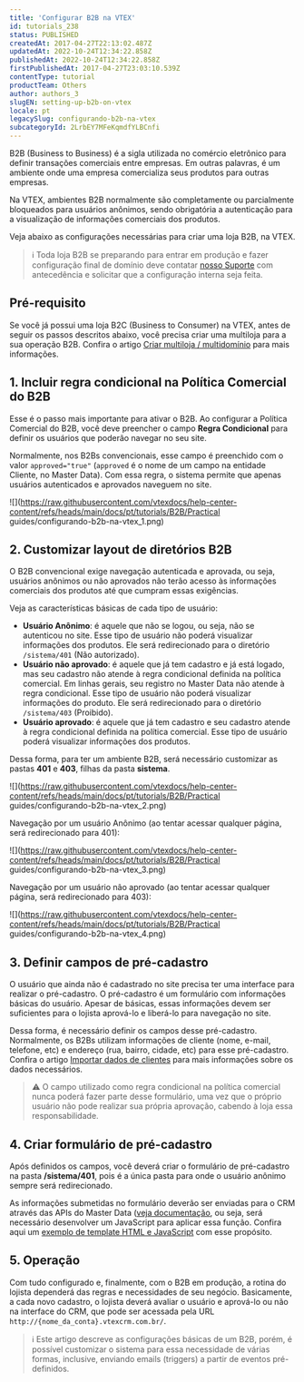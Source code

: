 ```yaml
---
title: 'Configurar B2B na VTEX'
id: tutorials_238
status: PUBLISHED
createdAt: 2017-04-27T22:13:02.487Z
updatedAt: 2022-10-24T12:34:22.858Z
publishedAt: 2022-10-24T12:34:22.858Z
firstPublishedAt: 2017-04-27T23:03:10.539Z
contentType: tutorial
productTeam: Others
author: authors_3
slugEN: setting-up-b2b-on-vtex
locale: pt
legacySlug: configurando-b2b-na-vtex
subcategoryId: 2LrbEY7MFeKqmdfYLBCnfi
---
```


B2B (Business to Business) é a sigla utilizada no comércio eletrônico para definir transações comerciais entre empresas. Em outras palavras, é um ambiente onde uma empresa comercializa seus produtos para outras empresas.

Na VTEX, ambientes B2B normalmente são completamente ou parcialmente bloqueados para usuários anônimos, sendo obrigatória a autenticação para a visualização de informações comerciais dos produtos.

Veja abaixo as configurações necessárias para criar uma loja B2B, na VTEX.

>ℹ️ Toda loja B2B se preparando para entrar em produção e fazer configuração final de domínio deve contatar [nosso Suporte](https://support.vtex.com/hc/pt-br/requests) com antecedência e solicitar que a configuração interna seja feita.

## Pré-requisito

Se você já possui uma loja B2C (Business to Consumer) na VTEX, antes de seguir os passos descritos abaixo, você precisa criar uma multiloja para a sua operação B2B. Confira o artigo [Criar multiloja / multidomínio](https://help.vtex.com/pt/tutorial/como-criar-multiloja-multidominio--tutorials_510) para mais informações.

## 1. Incluir regra condicional na Política Comercial do B2B

Esse é o passo mais importante para ativar o B2B. Ao configurar a Política Comercial do B2B, você deve preencher o campo __Regra Condicional__ para definir os usuários que poderão navegar no seu site.

Normalmente, nos B2Bs convencionais, esse campo é preenchido com o valor `approved="true"` (`approved` é o nome de um campo na entidade Cliente, no Master Data). Com essa regra, o sistema permite que apenas usuários autenticados e aprovados naveguem no site.

![](https://raw.githubusercontent.com/vtexdocs/help-center-content/refs/heads/main/docs/pt/tutorials/B2B/Practical guides/configurando-b2b-na-vtex_1.png)

## 2. Customizar layout de diretórios B2B

O B2B convencional exige navegação autenticada e aprovada, ou seja, usuários anônimos ou não aprovados não terão acesso às informações comerciais dos produtos até que cumpram essas exigências.

Veja as características básicas de cada tipo de usuário:

- **Usuário Anônimo**: é aquele que não se logou, ou seja, não se autenticou no site. Esse tipo de usuário não poderá visualizar informações dos produtos. Ele será redirecionado para o diretório `/sistema/401` (Não autorizado).
- **Usuário não aprovado**: é aquele que já tem cadastro e já está logado, mas seu cadastro não atende à regra condicional definida na política comercial. Em linhas gerais, seu registro no Master Data não atende à regra condicional. Esse tipo de usuário não poderá visualizar informações do produto. Ele será redirecionado para o diretório `/sistema/403` (Proibido).
- **Usuário aprovado**: é aquele que já tem cadastro e seu cadastro atende à regra condicional definida na política comercial. Esse tipo de usuário poderá visualizar informações dos produtos.

Dessa forma, para ter um ambiente B2B, será necessário customizar as pastas **401** e **403**, filhas da pasta **sistema**.

![](https://raw.githubusercontent.com/vtexdocs/help-center-content/refs/heads/main/docs/pt/tutorials/B2B/Practical guides/configurando-b2b-na-vtex_2.png)

Navegação por um usuário Anônimo (ao tentar acessar qualquer página, será redirecionado para 401):

![](https://raw.githubusercontent.com/vtexdocs/help-center-content/refs/heads/main/docs/pt/tutorials/B2B/Practical guides/configurando-b2b-na-vtex_3.png)

Navegação por um usuário não aprovado (ao tentar acessar qualquer página, será redirecionado para 403):

![](https://raw.githubusercontent.com/vtexdocs/help-center-content/refs/heads/main/docs/pt/tutorials/B2B/Practical guides/configurando-b2b-na-vtex_4.png)

## 3. Definir campos de pré-cadastro

O usuário que ainda não é cadastrado no site precisa ter uma interface para realizar o pré-cadastro. O pré-cadastro é um formulário com informações básicas do usuário. Apesar de básicas, essas informações devem ser suficientes para o lojista aprová-lo e liberá-lo para navegação no site.

Dessa forma, é necessário definir os campos desse pré-cadastro. Normalmente, os B2Bs utilizam informações de cliente (nome, e-mail, telefone, etc) e endereço (rua, bairro, cidade, etc) para esse pré-cadastro. Confira o artigo [Importar dados de clientes](https://help.vtex.com/pt/tutorial/importando-dados-de-clientes-brasil--2zWYVOyj0sISYQmeUwCsI0 "Importar dados de clientes - Brasil") para mais informações sobre os dados necessários.

>⚠️ O campo utilizado como regra condicional na política comercial nunca poderá fazer parte desse formulário, uma vez que o próprio usuário não pode realizar sua própria aprovação, cabendo à loja essa responsabilidade.

## 4. Criar formulário de pré-cadastro

Após definidos os campos, você deverá criar o formulário de pré-cadastro na pasta **/sistema/401**, pois é a única pasta para onde o usuário anônimo sempre será redirecionado.

As informações submetidas no formulário deverão ser enviadas para o CRM através das APIs do Master Data ([veja documentação](https://developers.vtex.com/reference/master-data-api-v2-overview), ou seja, será necessário desenvolver um JavaScript para aplicar essa função. Confira aqui um [exemplo de template HTML e JavaScript](//assets.contentful.com/alneenqid6w5/5PJaFVGdOwomgCYG66g2M4/ac29ba69fdd11cb8c87b88a0a6a62795/ExemploTemplateB2B.rar "Exemplo de template HTML e JS") com esse propósito.

## 5. Operação

Com tudo configurado e, finalmente, com o B2B em produção, a rotina do lojista dependerá das regras e necessidades de seu negócio. Basicamente, a cada novo cadastro, o lojista deverá avaliar o usuário e aprová-lo ou não na interface do CRM, que pode ser acessada pela URL `http://{nome_da_conta}.vtexcrm.com.br/`.

>ℹ️ Este artigo descreve as configurações básicas de um B2B, porém, é possível customizar o sistema para essa necessidade de várias formas, inclusive, enviando emails (triggers) a partir de eventos pré-definidos.
